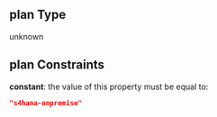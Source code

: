 ## plan Type

unknown

## plan Constraints

**constant**: the value of this property must be equal to:

```json
"s4hana-onpremise"
```
